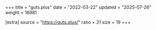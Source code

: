 +++
title = "guts.plus"
date = "2022-03-22"
updated = "2025-07-26"
weight = 18981

[extra]
source = "https://guts.plus/"
ratio = 21
size = 19
+++
